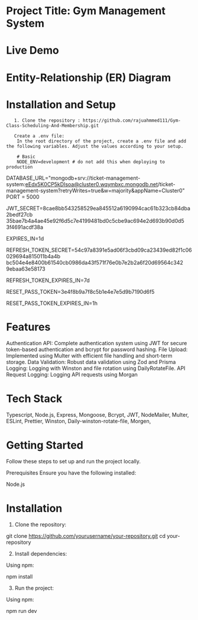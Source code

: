 # Project Title: Gym Management System

# Live Demo

# Entity-Relationship (ER) Diagram

# Installation and Setup

       1. Clone the repository : https://github.com/rajuahmmed111/Gym-Class-Scheduling-And-Membership.git

       Create a .env file:
        In the root directory of the project, create a .env file and add the following variables. Adjust the values according to your setup.

        # Basic
        NODE_ENV=development # do not add this when deploying to production
DATABASE_URL="mongodb+srv://ticket-management-system:eEdx5K0CP5kDIsoa@cluster0.wqymbxc.mongodb.net/ticket-management-system?retryWrites=true&w=majority&appName=Cluster0"
PORT = 5000

JWT_SECRET=8cae8bb543258529ea845512a6190994cac61b323cb84dba2bedf27cb
35bae7b4a4ae45e92f6d5c7e4199481bd0c5cbe9ac694e2d693b90d0d5
3f4691acdf38a

EXPIRES_IN=1d

REFRESH_TOKEN_SECRET=54c97a8391e5ad06f3cbd09ca23439ed82f1c06029694a815011b4a4b
bc504e4e8400b61540cb0986da43f571f76e0b7e2b2a6f20d69564c342
9ebaa63e58173

REFRESH_TOKEN_EXPIRES_IN=7d

RESET_PASS_TOKEN=3e4f8b9a7f8c5b1e4e7e5d9b7190d6f5 

RESET_PASS_TOKEN_EXPIRES_IN=1h


   # Features
Authentication API: Complete authentication system using JWT for secure token-based authentication and bcrypt for password hashing.
File Upload: Implemented using Multer with efficient file handling and short-term storage.
Data Validation: Robust data validation using Zod and Prisma
Logging: Logging with Winston and file rotation using DailyRotateFile.
API Request Logging: Logging API requests using Morgan

# Tech Stack
Typescript,
Node.js,
Express,
Mongoose,
Bcrypt,
JWT,
NodeMailer,
Multer,
ESLint,
Prettier,
Winston,
Daily-winston-rotate-file,
Morgen,


# Getting Started
Follow these steps to set up and run the project locally.

 Prerequisites
Ensure you have the following installed:

Node.js

# Installation
 1. Clone the repository:

git clone https://github.com/yourusername/your-repository.git
cd your-repository

2. Install dependencies:

Using npm:

npm install

3. Run the project:

Using npm:

npm run dev